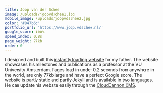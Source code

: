```yaml
---
title: Joop van der Schee
image: /uploads/joopvdschee1.jpg
mobile_image: /uploads/joopvdschee2.jpg
color: '#847b6c'
portfolio_url: 'https://www.joop.vdschee.nl/'
google_score: 100%
speed_index: 0.8s
page_weight: 77kb
order: 0
---
```


I designed and built this [instantly loading website](/blog/websites-that-load-instantly/) for my father. The website showcases his milestones and publications as a professor at the VU University Amsterdam. Pages load in under 0.2 seconds from anywhere in the world, are only 77kb large and have a perfect Google score. The website is partly static and partly Jekyll and is available in two languages. He can update his website easily through the [CloudCannon CMS](https://cloudcannon.com/). 